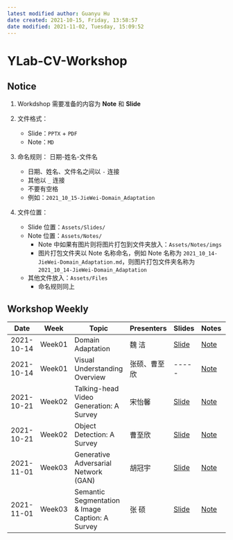 ```yaml
---
latest modified author: Guanyu Hu
date created: 2021-10-15, Friday, 13:58:57
date modified: 2021-11-02, Tuesday, 15:09:52
---
```


# YLab-CV-Workshop

## Notice

1.  Workdshop 需要准备的内容为 **Note** 和 **Slide**

2.  文件格式：
    -   Slide：`PPTX` + `PDF`
    -   Note：`MD`

3.  命名规则： 日期-姓名-文件名
    -   日期、姓名、文件名之间以 `-` 连接
    -   其他以 `_` 连接
    -   不要有空格
    -   例如：`2021_10_15-JieWei-Domain_Adaptation`

1.  文件位置：
    -   Slide 位置：`Assets/Slides/`
    -   Note 位置：`Assets/Notes/`
        -   Note 中如果有图片则将图片打包到文件夹放入：`Assets/Notes/imgs`
        -   图片打包文件夹以 Note 名称命名，例如 Note 名称为 `2021_10_14-JieWei-Domain_Adaptation.md`，则图片打包文件夹名称为 `2021_10_14-JieWei-Domain_Adaptation`
    -   其他文件放入：`Assets/Files`
        - 命名规则同上

## Workshop Weekly

| Date       | Week   | Topic                                           | Presenters | Slides                                                                         | Notes                                                                          | Appendix                                                                         |
| ---------- | ------ | ----------------------------------------------- | ---------- | ------------------------------------------------------------------------------ | ------------------------------------------------------------------------------ | -------------------------------------------------------------------------------- |
| 2021-10-14 | Week01 | Domain Adaptation                               | 魏 洁        | [Slide](Assets/Slides/2021_10_14-JieWei-Domain_Adaptation.pptx)                | [Note](Assets/Notes/2021_10_14-JieWei-Domain_Adaptation.md)                    |                                                                                  |
| 2021-10-14 | Week01 | Visual Understanding Overview                   | 张硕、曹至欣     | -----                                                                          | [Note](Assets/Notes/2021_10_14-ZhangShuo_Cao-Visual_Understanding_Overview.md) |                                                                                  |
| 2021-10-21 | Week02 | Talking-head Video Generation: A Survey         | 宋怡馨        | [Slide](Assets/Slides/2021_10_21-YixinSong-Talking_Head_Generation.pptx)       | [Note](Assets/Notes/2021_10_21-YixinSong-Talking_Head_Generation.md)           |                                                                                  |
| 2021-10-21 | Week02 | Object Detection: A Survey                      | 曹至欣        | [Slide ](Assets/Slides/2021_10_21-ZhixinCao-Object_Detection_A_Survey.pptx)    | [Note](Assets/Notes/2021_10_21-ZhixinCao-Object_Detection_A_survey.md)         |                                                                                  |
| 2021-11-01 | Week03 | Generative Adversarial Network (GAN)            | 胡冠宇        | [Slide](Assets/Slides/2021_11_01-GuanyuHu-Generative_Adversarial_Network.pptx) | [Note](Assets/Notes/2021_11_01-GuanyuHu-Generative_Adversarial_Network.md)     | [Code](Assets/Notes/files/2021_11_01-GuanyuHu-Generative_Adversarial_Network.py) |
| 2021-11-01 | Week03 | Semantic Segmentation & Image Caption: A Survey | 张 硕        | [Slide](Assets/Slides/2021_11_01-ZhangShuo-Panoptic_Segmentation_survey.pptx)  | [Note](Assets/Notes/2021_11_1-ZhangShuo-Panoptic_Segmentation_survey.md)       |                                                                                  |
